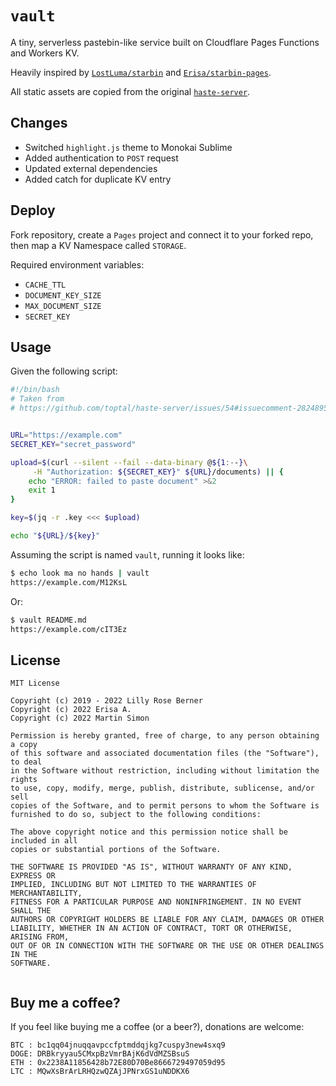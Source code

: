 # `vault`

A tiny, serverless pastebin-like service built on Cloudflare Pages Functions and Workers KV.  

Heavily inspired by [`LostLuma/starbin`](https://github.com/LostLuma/starbin)
and [`Erisa/starbin-pages`](https://github.com/Erisa/starbin-pages).

All static assets are copied from the original [`haste-server`](https://github.com/toptal/haste-server).

## Changes

- Switched `highlight.js` theme to Monokai Sublime
- Added authentication to `POST` request
- Updated external dependencies
- Added catch for duplicate KV entry

## Deploy

Fork repository, create a `Pages` project and connect it to your forked repo, then
map a KV Namespace called `STORAGE`.

Required environment variables:

- `CACHE_TTL`
- `DOCUMENT_KEY_SIZE`
- `MAX_DOCUMENT_SIZE`
- `SECRET_KEY`

## Usage

Given the following script:

```bash
#!/bin/bash
# Taken from
# https://github.com/toptal/haste-server/issues/54#issuecomment-282489506


URL="https://example.com"
SECRET_KEY="secret_password"

upload=$(curl --silent --fail --data-binary @${1:--}\
     -H "Authorization: ${SECRET_KEY}" ${URL}/documents) || {
    echo "ERROR: failed to paste document" >&2
    exit 1
}

key=$(jq -r .key <<< $upload)

echo "${URL}/${key}"
```

Assuming the script is named `vault`, running it looks like:

```bash
$ echo look ma no hands | vault
https://example.com/M12KsL
```

Or:

```bash
$ vault README.md
https://example.com/cIT3Ez
```

## License

```
MIT License

Copyright (c) 2019 - 2022 Lilly Rose Berner
Copyright (c) 2022 Erisa A.
Copyright (c) 2022 Martin Simon

Permission is hereby granted, free of charge, to any person obtaining a copy
of this software and associated documentation files (the "Software"), to deal
in the Software without restriction, including without limitation the rights
to use, copy, modify, merge, publish, distribute, sublicense, and/or sell
copies of the Software, and to permit persons to whom the Software is
furnished to do so, subject to the following conditions:

The above copyright notice and this permission notice shall be included in all
copies or substantial portions of the Software.

THE SOFTWARE IS PROVIDED "AS IS", WITHOUT WARRANTY OF ANY KIND, EXPRESS OR
IMPLIED, INCLUDING BUT NOT LIMITED TO THE WARRANTIES OF MERCHANTABILITY,
FITNESS FOR A PARTICULAR PURPOSE AND NONINFRINGEMENT. IN NO EVENT SHALL THE
AUTHORS OR COPYRIGHT HOLDERS BE LIABLE FOR ANY CLAIM, DAMAGES OR OTHER
LIABILITY, WHETHER IN AN ACTION OF CONTRACT, TORT OR OTHERWISE, ARISING FROM,
OUT OF OR IN CONNECTION WITH THE SOFTWARE OR THE USE OR OTHER DEALINGS IN THE
SOFTWARE.


```

## Buy me a coffee?

If you feel like buying me a coffee (or a beer?), donations are welcome:

```
BTC : bc1qq04jnuqqavpccfptmddqjkg7cuspy3new4sxq9
DOGE: DRBkryyau5CMxpBzVmrBAjK6dVdMZSBsuS
ETH : 0x2238A11856428b72E80D70Be8666729497059d95
LTC : MQwXsBrArLRHQzwQZAjJPNrxGS1uNDDKX6
```
